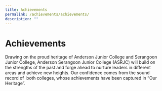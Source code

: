 ```yaml
---
title: Achievements
permalink: /achievements/achievements/
description: ""
---
```

Achievements
============

Drawing on the proud heritage of Anderson Junior College and Serangoon Junior College, Anderson Serangoon Junior College (ASRJC) will build on the strengths of the past and forge ahead to nurture leaders in different areas and achieve new heights. Our confidence comes from the sound record of  both colleges, whose achievements have been captured in “Our Heritage”.
